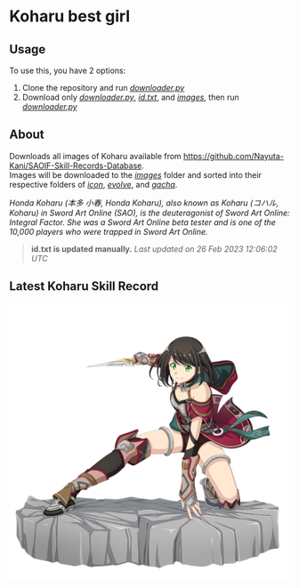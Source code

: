 # Koharu best girl

## Usage
To use this, you have 2 options:
1. Clone the repository and run *[downloader.py][d]*
2. Download only *[downloader.py][d]*, *[id.txt][id]*, and *[images][i]*, then run *[downloader.py][d]*

## About
Downloads all images of Koharu available from https://github.com/Nayuta-Kani/SAOIF-Skill-Records-Database.  
Images will be downloaded to the *[images][i]* folder and sorted into their respective folders of *[icon][ic]*, *[evolve][ev]*, and *[gacha][ga]*.

*Honda Koharu (本多 小春, Honda Koharu), also known as Koharu (コハル, Koharu) in Sword Art Online (SAO), is the deuteragonist of Sword Art Online: Integral Factor. She was a Sword Art Online beta tester and is one of the 10,000 players who were trapped in Sword Art Online.*

> **id.txt is updated manually.** *Last updated on 26 Feb 2023 12:06:02 UTC*

## Latest Koharu Skill Record

<img src="https://raw.githubusercontent.com/Nayuta-Kani/SAOIF-Skill-Records-Database/master/srimages/sr_icon_l_6001260.png" title="Latest Koharu Skill Record" alt="An Image of Koharu" width="500" height="500">



[i]: https://github.com/Inf1nitius/koharu-sr-downloader/tree/main/images
[ic]: https://github.com/Inf1nitius/koharu-sr-downloader/tree/main/images/icon
[ev]: https://github.com/Inf1nitius/koharu-sr-downloader/tree/main/images/evolve
[ga]: https://github.com/Inf1nitius/koharu-sr-downloader/tree/main/images/gacha
[d]: https://github.com/Inf1nitius/koharu-sr-downloader/tree/main/downloader.py
[id]: https://github.com/Inf1nitius/koharu-sr-downloader/tree/main/id.txt